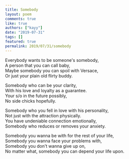 ```yaml
---
title: Somebody
layout: poem
comments: true
like: true
authors: ["kayy"]
date: "2019-07-31"
tags: []
featured: true
permalink: 2019/07/31/somebody
---
```

Everybody wants to be someone's somebody,  
A person that you can call baby,  
Maybe somebody you can spoil with Versace,  
Or just your plain old flirty buddy.  
  
Somebody who can be your clarity,  
With his love and loyalty as a guarantee.  
Your s/o in the future possibly,  
No side chicks hopefully.  
  
Somebody who you fell in love with his personality,  
Not just with the attraction physically.  
You have undeniable connection emotionally,  
Somebody who reduces or removes your anxiety.  
  
Somebody you wanna be with for the rest of your life,  
Somebody you wanna face your problems with,  
Somebody you don't wanna give up on,  
No matter what, somebody you can depend your life upon.  
